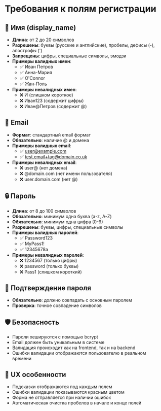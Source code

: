 # Требования к полям регистрации

## 📝 Имя (display_name)
- **Длина**: от 2 до 20 символов
- **Разрешены**: буквы (русские и английские), пробелы, дефисы (-), апострофы (')
- **Запрещены**: цифры, специальные символы, эмодзи
- **Примеры валидных имен**:
  - ✅ Иван Петров
  - ✅ Анна-Мария
  - ✅ O'Connor
  - ✅ Жан-Поль
- **Примеры невалидных имен**:
  - ❌ И (слишком короткое)
  - ❌ Иван123 (содержит цифры)
  - ❌ Иван@Петров (содержит @)

## 📧 Email
- **Формат**: стандартный email формат
- **Обязательно**: наличие @ и домена
- **Примеры валидных email**:
  - ✅ user@example.com
  - ✅ test.email+tag@domain.co.uk
- **Примеры невалидных email**:
  - ❌ user@ (нет домена)
  - ❌ @domain.com (нет имени пользователя)
  - ❌ user.domain.com (нет @)

## 🔒 Пароль
- **Длина**: от 8 до 100 символов
- **Обязательно**: минимум одна буква (a-z, A-Z)
- **Обязательно**: минимум одна цифра (0-9)
- **Разрешены**: буквы, цифры, специальные символы
- **Примеры валидных паролей**:
  - ✅ Password123
  - ✅ MyPass1!
  - ✅ 12345678a
- **Примеры невалидных паролей**:
  - ❌ 1234567 (только цифры)
  - ❌ password (только буквы)
  - ❌ Pass1 (слишком короткий)

## 🔄 Подтверждение пароля
- **Обязательно**: должно совпадать с основным паролем
- **Проверка**: точное совпадение символов

## 🛡️ Безопасность
- Пароли хешируются с помощью bcrypt
- Email должен быть уникальным в системе
- Валидация происходит как на frontend, так и на backend
- Ошибки валидации отображаются пользователю в реальном времени

## 📱 UX особенности
- Подсказки отображаются под каждым полем
- Ошибки валидации показываются красным цветом
- Форма не отправляется при наличии ошибок
- Автоматическая очистка пробелов в начале и конце полей
